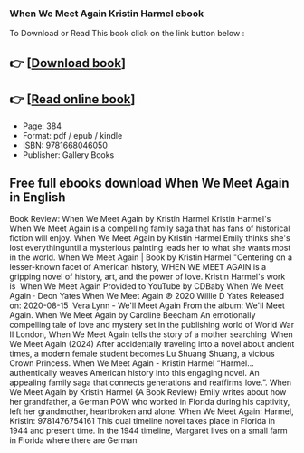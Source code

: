 ### When We Meet Again Kristin Harmel ebook

To Download or Read This book click on the link button below :

## 👉  [**[Download book](http://ebooksharez.info/download.php?group=book&from=github.com&id=719568&lnk=1064 "Download book")**]

## 👉  [**[Read online book](http://ebooksharez.info/download.php?group=book&from=github.com&id=719568&lnk=1064 "Read online book")**]


* Page: 384
* Format: pdf / epub / kindle
* ISBN: 9781668046050
* Publisher: Gallery Books



## Free full ebooks download When We Meet Again in English



 Book Review: When We Meet Again by Kristin Harmel Kristin Harmel&#039;s When We Meet Again is a compelling family saga that has fans of historical fiction will enjoy.
 When We Meet Again by Kristin Harmel Emily thinks she&#039;s lost everythinguntil a mysterious painting leads her to what she wants most in the world.
 When We Meet Again | Book by Kristin Harmel &quot;Centering on a lesser-known facet of American history, WHEN WE MEET AGAIN is a gripping novel of history, art, and the power of love. Kristin Harmel&#039;s work is 
 When We Meet Again Provided to YouTube by CDBaby When We Meet Again · Deon Yates When We Meet Again ℗ 2020 Willie D Yates Released on: 2020-08-15 
 Vera Lynn - We&#039;ll Meet Again From the album: We&#039;ll Meet Again.
 When We Meet Again by Caroline Beecham An emotionally compelling tale of love and mystery set in the publishing world of World War II London, When We Meet Again tells the story of a mother searching 
 When We Meet Again (2024) After accidentally traveling into a novel about ancient times, a modern female student becomes Lu Shuang Shuang, a vicious Crown Princess.
 When We Meet Again - Kristin Harmel “Harmel…authentically weaves American history into this engaging novel. An appealing family saga that connects generations and reaffirms love.”.
 When We Meet Again by Kristin Harmel {A Book Review} Emily writes about how her grandfather, a German POW who worked in Florida during his captivity, left her grandmother, heartbroken and alone.
 When We Meet Again: Harmel, Kristin: 9781476754161 This dual timeline novel takes place in Florida in 1944 and present time. In the 1944 timeline, Margaret lives on a small farm in Florida where there are German 





